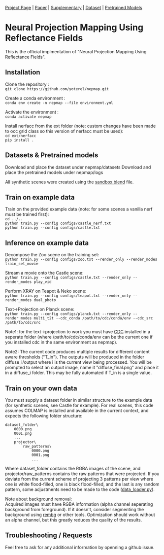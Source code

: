 [Project Page](https://yoterel.github.io/nepmap-project-page/) | [Paper](#) | [Supplementary](https://yoterel.github.io/nepmap-project-page/static/pdfs/nepmap-supp.pdf) | [Dataset](https://osf.io/2xcn4/download) | [Pretrained Models](https://osf.io/fqcd7/download)

# Neural Projection Mapping Using Reflectance Fields

This is the official implmentation of "Neural Projection Mapping Using Reflectance Fields".

## Installation

Clone the repository :\
`git clone https://github.com/yoterel/nepmap.git`

Create a conda environment :\
`conda env create -n nepmap --file environment.yml`

Activate the environment :\
`conda activate nepmap`

Install nerfacc from the ext folder (note: custom changes have been made to occ grid class so this version of nerfacc must be used):\
`cd ext/nerfacc`\
`pip install .`

## Datasets & Pretrained models

Download and place the dataset under nepmap/datasets
Download and place the pretrained models under nepmap/logs

All synthetic scenes were created using the [sandbox.blend](https://github.com/yoterel/nepmap/blob/master/sandbox.blend) file.

## Train on example data

Train on the provided example data (note: for some scenes a vanilla nerf must be trained first):\
`cd ../..`\
`python train.py --config configs/castle_nerf.txt`\
`python train.py --config configs/castle.txt`

## Inference on example data

Decompose the Zoo scene on the training set:\
`python train.py --config configs/zoo.txt --render_only --render_modes train_set_movie`

Stream a movie onto the Castle scene:\
`python train.py --config configs/castle.txt --render_only --render_modes play_vid`

Perform XRAY on Teapot & Neko scene:\
`python train.py --config configs/teapot.txt --render_only --render_modes dual_photo`

Text->Projection on Planck scene:\
`python train.py --config configs/planck.txt --render_only --render_modes multi_t2t --cdc_conda /path/to/cdc/conda/env --cdc_src /path/to/cdc/src`

Note1: for the text->projection to work you must have [CDC](https://github.com/cross-domain-compositing/cross-domain-compositing) installed in a seperate folder (where /path/to/cdc/conda/env can be the current one if you installed cdc in the same environment as nepmap).

Note2: The current code produces multiple results for different content aware thresholds ("T_in"). The outputs will be produced in the folder diffuse_i/output where i is the current view being processed. You will be prompted to select an output image, name it "diffuse_final.png" and place it in a diffuse_i folder.
This may be fully automated if T_in is a single value.

## Train on your own data

You must supply a dataset folder in similar structure to the example data (for synthetic scenes, see Castle for example).
For real scenes, this code assumes COLMAP is installed and available in the current context, and expects the following folder structure:

    dataset_folder\
        0000.png
        0001.png
        ...
        projector\
            raw_patterns\
                0000.png
                0001.png
                ...

Where dataset_folder contains the RGBA images of the scene, and projector/raw_patterns contains the raw patterns that were projected.
If you deviate from the current scheme of projecting 3 patterns per view where one is white flood-filled, one is black flood-filled, and the last is any random pattern, some adjustments need to be made to the code ([data_loader.py](https://github.com/yoterel/nepmap/blob/master/data/data_loader.py)).

Note about background removal:\
Acquired images must have RGBA information (alpha channel seperating background from foreground). If it doesn't, consider segmenting the background using [rembg](https://github.com/danielgatis/rembg) or other tools.
Optimization should work without an alpha channel, but this greatly reduces the quality of the results.

## Troubleshooting / Requests

Feel free to ask for any additional information by openning a github issue.



